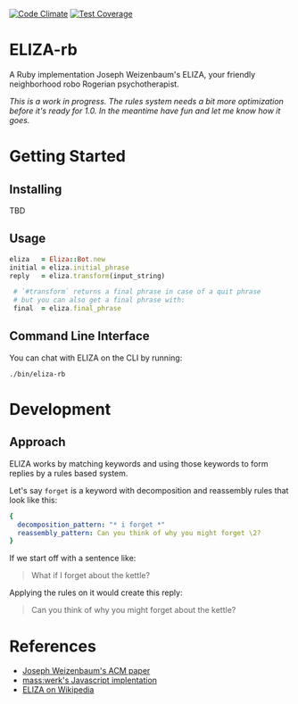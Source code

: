 [![Code Climate](https://codeclimate.com/github/tansengming/eliza-rb/badges/gpa.svg)](https://codeclimate.com/github/tansengming/eliza-rb)
[![Test Coverage](https://codeclimate.com/github/tansengming/eliza-rb/badges/coverage.svg)](https://codeclimate.com/github/tansengming/eliza-rb/coverage)

# ELIZA-rb

A Ruby implementation Joseph Weizenbaum's ELIZA, your friendly neighborhood robo Rogerian psychotherapist.

_This is a work in progress. The rules system needs a bit more optimization before it's ready for 1.0. In the meantime have fun and let me know how it goes._

# Getting Started

## Installing

TBD

## Usage

```ruby
eliza   = Eliza::Bot.new
initial = eliza.initial_phrase
reply   = eliza.transform(input_string)

 # `#transform` returns a final phrase in case of a quit phrase
 # but you can also get a final phrase with:
 final  = eliza.final_phrase
```

## Command Line Interface

You can chat with ELIZA on the CLI by running:

`./bin/eliza-rb`

# Development

## Approach

ELIZA works by matching keywords and using those keywords to form replies by a rules based system.

Let's say `forget` is a keyword with decomposition and reassembly rules that look like this:

```yaml
{
  decomposition_pattern: "* i forget *"
  reassembly_pattern: Can you think of why you might forget \2?
}

```

If we start off with a sentence like:

> What if I forget about the kettle?

Applying the rules on it would create this reply:

> Can you think of why you might forget about the kettle?

# References

- [Joseph Weizenbaum's ACM paper](https://www.csee.umbc.edu/courses/331/papers/eliza.html)
- [mass:werk's Javascript implentation](http://www.masswerk.at/elizabot/)
- [ELIZA on Wikipedia](https://en.wikipedia.org/wiki/ELIZA)